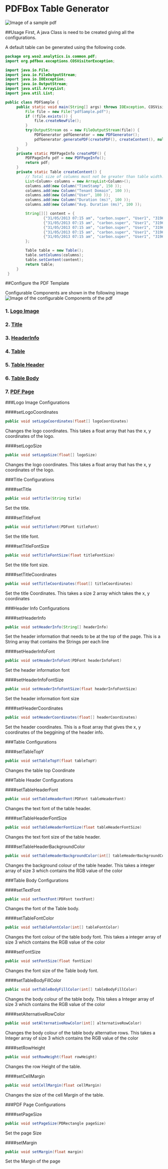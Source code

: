 # PDFBox Table Generator

![Image of a sample pdf](https://github.com/DanojaDias/ServersidePDFGenerator/blob/master/Sample.png)

##Usage
First, A java Class is need to be created giving all the configurations.

A default table can be generated using the following code.

```java
package org.wso2.analytics.is.common.pdf;
import org.pdfbox.exceptions.COSVisitorException;

import java.io.File;
import java.io.FileOutputStream;
import java.io.IOException;
import java.io.OutputStream;
import java.util.ArrayList;
import java.util.List;

public class PDFSample {
     public static void main(String[] args) throws IOException, COSVisitorException {
         File file = new File("pdfSample.pdf");
         if (!file.exists()) {
             file.createNewFile();
         }
         try(OutputStream os = new FileOutputStream(file)) {
             PDFGenerator pdfGenerator = new PDFGenerator();
             pdfGenerator.generatePDF(createPDF(), createContent(), null, os);
         }
     }
     private static PDFPageInfo createPDF() {
         PDFPageInfo pdf = new PDFPageInfo();
         return pdf;
     }
     private static Table createContent() {
         // Total size of columns must not be greater than table width.
         List<Column> columns = new ArrayList<Column>();
         columns.add(new Column("TimeStamp", 150 ));
         columns.add(new Column("Tenant Domain", 100 ));
         columns.add(new Column("User", 100 ));
         columns.add(new Column("Duration (ms)", 100 ));
         columns.add(new Column("Avg. Duration (ms)", 100 ));

         String[][] content = {
                 {"31/05/2013 07:15 am", "carbon.super", "User1", "319626.00", "26497.00"},
                 {"31/05/2013 07:15 am", "carbon.super", "User1", "319626.00", "26497.00"},
                 {"31/05/2013 07:15 am", "carbon.super", "User1", "319626.00", "26497.00"},
                 {"31/05/2013 07:15 am", "carbon.super", "User1", "319626.00", "26497.00"},
                 {"31/05/2013 07:15 am", "carbon.super", "User1", "319626.00", "26497.00"}
         };

         Table table = new Table();
         table.setColumns(columns);
         table.setContent(content);
         return table;
     }
 }
 ```
 
##Configure the PDF Template

Configurable Components are shown in the following image
 ![Image of the configurable Components of the pdf](https://github.com/DanojaDias/ServersidePDFGenerator/blob/master/ConfigurableComponenets.jpg)

### 1. [Logo Image](#logo-image-configurations)
### 2. [Title](#title-configurations)
### 3. [HeaderInfo](#header-info-configurations)
### 4. [Table](#table-configurations)
### 5. [Table Header](#table-header-configurations)
### 6. [Table Body](#table-body-configurations)
### 7. [PDF Page](#PDF-page-configurations)

###Logo Image Configurations

####setLogoCoordinates

 ```java
 public void setLogoCoordinates(float[] logoCoordinates)
```
Changes the logo coordinates. This takes a float array that has the x, y coordinates of the logo.

####setLogoSize

```java
public void setLogoSize(float[] logoSize)
```
Changes the logo coordinates. This takes a float array that has the x, y coordinates of the logo.


###Title Configurations

####setTitle

```java
public void setTitle(String title)
```
Set the title.

####setTitleFont

```java
public void setTitleFont(PDFont titleFont)
```
Set the title font.

####setTitleFontSize

```java
public void setTitleFontSize(float titleFontSize)
```
Set the title font size.

####setTitleCoordinates

```java
public void setTitleCoordinates(float[] titleCoordinates)
```
Set the title Coordinates. This takes a size 2 array which takes the x, y coordinates

###Header Info Configurations

####setHeaderInfo

```java
public void setHeaderInfo(String[] headerInfo)
```
Set the header information that needs to be at the top of the page. This is a String
array that contains the Strings per each line

####setHeaderInfoFont

```java
public void setHeaderInfoFont(PDFont headerInfoFont)
```
Set the header information font

####setHeaderInfoFontSize

```java
public void setHeaderInfoFontSize(float headerInfoFontSize)
```
Set the header information font size

####setHeaderCoordinates

```java
public void setHeaderCoordinates(float[] headerCoordinates)
```
Set the header coordinates. This is a float array that gives the x, y coordinates of the
beggining of the header info.

###Table Configurations

####setTableTopY

```java
public void setTableTopY(float tableTopY)
```
Changes the table top Coordinate

###Table Header Configurations

####setTableHeaderFont
```java
public void setTableHeaderFont(PDFont tableHeaderFont)
```
Changes the text font of the table header.

####setTableHeaderFontSize
```java
public void setTableHeaderFontSize(float tableHeaderFontSize)
```
Changes the text font size of the table header.

####setTableHeaderBackgroundColor
```java
public void setTableHeaderBackgroundColor(int[] tableHeaderBackgroundColor)
```
Changes the background colour of the table header. This takes a integer array of
size 3 which contains the RGB value of the color

###Table Body Configurations

####setTextFont
```java
public void setTextFont(PDFont textFont)
```
Changes the font of the Table body.

####setTableFontColor
```java
public void setTableFontColor(int[] tableFontColor)
```
Changes the font colour of the table body font. This takes a integer array of
size 3 which contains the RGB value of the color

####setFontSize
```java
public void setFontSize(float fontSize)
```
Changes the font size of the Table body font.

####setTableBodyFillColor
```java
public void setTableBodyFillColor(int[] tableBodyFillColor)
```
Changes the body colour of the table body. This takes a Integer array of
size 3 which contains the RGB value of the color

####setAlternativeRowColor
```java
public void setAlternativeRowColor(int[] alternativeRowColor)
```
Changes the body colour of the table body alternative rows. This takes a Integer array of
size 3 which contains the RGB value of the color

####setRowHeight
```java
public void setRowHeight(float rowHeight)
```
Changes the row Height of the table.

####setCellMargin
```java
public void setCellMargin(float cellMargin)
```
Changes the size of the cell Margin of the table.

###PDF Page Configurations

####setPageSize

```java
public void setPageSize(PDRectangle pageSize)
```
Set the page Size

####setMargin

```java
public void setMargin(float margin)
```
Set the Margin of the page
 
